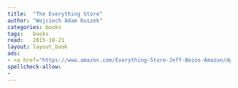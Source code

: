 ```yaml
---
title:  "The Everything Store"
author: "Wojciech Adam Koszek"
categories: books
tags:	books
read:	2015-10-21
layout: layout_book
ads:
- <a href="https://www.amazon.com/Everything-Store-Jeff-Bezos-Amazon/dp/0316219282/ref=as_li_ss_il?s=books&ie=UTF8&qid=1466061278&sr=1-1&keywords=The+Everything+Store%3A+Jeff+Bezos+and+the+Age+of+Amazon&linkCode=li2&tag=wojcadamkoszh-20&linkId=4dc8556afdb66868b934946e1ba6a15d" target="_blank"><img border="0" src="//ws-na.amazon-adsystem.com/widgets/q?_encoding=UTF8&ASIN=0316219282&Format=_SL160_&ID=AsinImage&MarketPlace=US&ServiceVersion=20070822&WS=1&tag=wojcadamkoszh-20" ></a><img src="//ir-na.amazon-adsystem.com/e/ir?t=wojcadamkoszh-20&l=li2&o=1&a=0316219282" width="1" height="1" border="0" alt="" style="border:none !important; margin:0px !important;" />
spellcheck-allow:
- 
---
```


